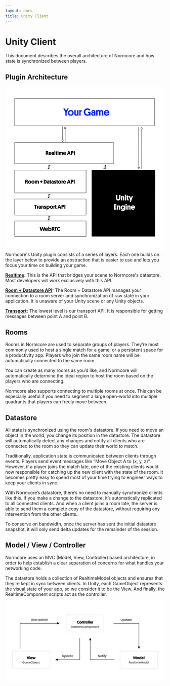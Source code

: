 ```yaml
---
layout: docs
title: Unity Client
---
```

# Unity Client
This document describes the overall architecture of Normcore and how state is synchronized between players.

## Plugin Architecture
![](./client/architecture.png)
Normcore's Unity plugin consists of a series of layers. Each one builds on the layer below to provide an abstraction that is easier to use and lets you focus your time on building your game.

**[Realtime](../realtime/):** This is the API that bridges your scene to Normcore's datastore. Most developers will work exclusively with this API.

**[Room + Datastore API](../room/):** The Room + Datastore API manages your connection to a room server and synchronization of raw state in your application. It is unaware of your Unity scene or any Unity objects.

**[Transport](./transport):** The lowest level is our transport API. It is responsible for getting messages between point A and point B.

## Rooms

Rooms in Normcore are used to separate groups of players. They’re most commonly used to host a single match for a game, or a persistent space for a productivity app. Players who join the same room name will be automatically connected to the same room.

You can create as many rooms as you’d like, and Normcore will automatically determine the ideal region to host the room based on the players who are connecting.

Normcore also supports connecting to multiple rooms at once. This can be especially useful if you need to segment a large open-world into multiple quadrants that players can freely move between.

## Datastore

All state is synchronized using the room's datastore. If you need to move an object in the world, you change its position in the datastore. The datastore will automatically detect any changes and notify all clients who are connected to the room so they can update their world to match.

Traditionally, application state is communicated between clients through events. Players send event messages like “Move Object A to (x, y, z)”. However, if a player joins the match late, one of the existing clients would now responsible for catching up the new client with the state of the room. It becomes pretty easy to spend most of your time trying to engineer ways to keep your clients in sync.

With Normcore’s datastore, there’s no need to manually synchronize clients like this. If you make a change to the datastore, it’s automatically replicated to all connected clients. And when a client joins a room late, the server is able to send them a complete copy of the datastore, without requiring any intervention from the other clients.

To conserve on bandwidth, once the server has sent the initial datastore snapshot, it will only send delta updates for the remainder of the session.

## Model / View / Controller

Normcore uses an MVC (Model, View, Controller) based architecture, in order to help establish a clear separation of concerns for what handles your networking code.

The datastore holds a collection of RealtimeModel objects and ensures that they’re kept in sync between clients. In Unity, each GameObject represents the visual state of your app, so we consider it to be the View. And finally, the RealtimeComponent scripts act as the controller.

![](./client/mvc-diagram.svg "A diagram of the MVC lifecycle that Normcore is modeled after, with the equivalent of each component in Realtime.")
